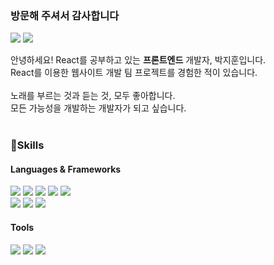### 방문해 주셔서 감사합니다
<p>
  <img src="https://img.shields.io/badge/pyoungh137@gmail.com-EA4335?style=flat-square&logo=Gmail&logoColor=white"/>
  <img src="https://img.shields.io/badge/pyoungh999@naver.com-03C75A?style=flat-square&logo=Naver&logoColor=white"/>
</p>

<p>
  안녕하세요! React를 공부하고 있는 <b>프론트엔드</b> 개발자, 박지훈입니다.<br/>
  React를 이용한 웹사이트 개발 팀 프로젝트를 경험한 적이 있습니다.<br/><br/>
  노래를 부르는 것과 듣는 것, 모두 좋아합니다.<br/>
  모든 가능성을 개발하는 개발자가 되고 싶습니다.<br/><br/>
</p>

### 💪Skills

#### Languages & Frameworks
<p>
  <img src="https://img.shields.io/badge/HTML5-E34F26?style=flat-square&logo=HTML5&logoColor=white"/>
  <img src="https://img.shields.io/badge/CSS-1572B6?style=flat-square&logo=CSS3&logoColor=white"/>
  <img src="https://img.shields.io/badge/JavaScript-F7DF1E?style=flat-square&logo=JavaScript&logoColor=black"/>
  <img src="https://img.shields.io/badge/TypeScript-1976D2?style=flat-square&logo=TypeScript&logoColor=white"/>
  <img src="https://img.shields.io/badge/React-61DAFB?style=flat-square&logo=React&logoColor=black"/>
  <br/>
  <img src="https://img.shields.io/badge/styledcomponents-DB7093?style=flat-square&logo=styledcomponents&logoColor=white"/>
  <img src="https://img.shields.io/badge/Next.js-000000?style=flat-square&logo=Next.js&logoColor=white"/>
  <img src="https://img.shields.io/badge/Node.js-3C873A?style=flat-square&logo=Node.js&logoColor=white"/>
</p>

#### Tools
<p>
  <img src="https://img.shields.io/badge/MySQL-00758F?style=flat-square&logo=MySQL&logoColor=white"/>
  <img src="https://img.shields.io/badge/Prisma-2D3748?style=flat-square&logo=Prisma&logoColor=white"/>
  <img src="https://img.shields.io/badge/Git-F05032?style=flat-square&logo=Git&logoColor=white"/>
</p>
